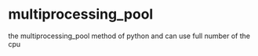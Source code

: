 # multiprocessing_pool
the multiprocessing_pool method of python and can use full number of the cpu
